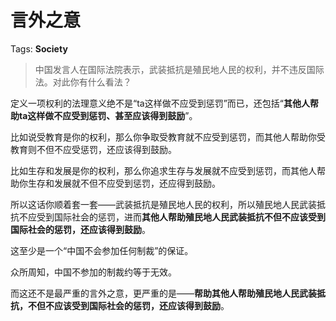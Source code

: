 # 言外之意

Tags: **Society**

> 中国发言人在国际法院表示，武装抵抗是殖民地人民的权利，并不违反国际法。对此你有什么看法？



定义一项权利的法理意义绝不是“ta这样做不应受到惩罚”而已，还包括“**其他人帮助ta这样做不应受到惩罚、甚至应该得到鼓励**”。

比如说受教育是你的权利，那么你争取受教育就不应受到惩罚，而其他人帮助你受教育则不但不应受惩罚，还应该得到鼓励。

比如生存和发展是你的权利，那么你追求生存与发展就不应受到惩罚，而其他人帮助你生存和发展就不但不应受到惩罚，还应得到鼓励。

所以这话你顺着套一套——武装抵抗是殖民地人民的权利，所以殖民地人民武装抵抗不应受到国际社会的惩罚，进而**其他人帮助殖民地人民武装抵抗不但不应该受到国际社会的惩罚，还应该得到鼓励**。

这至少是一个“中国不会参加任何制裁”的保证。

众所周知，中国不参加的制裁约等于无效。

  


而这还不是最严重的言外之意，更严重的是——**帮助其他人帮助殖民地人民武装抵抗，不但不应该受到国际社会的惩罚，还应该得到鼓励**。



